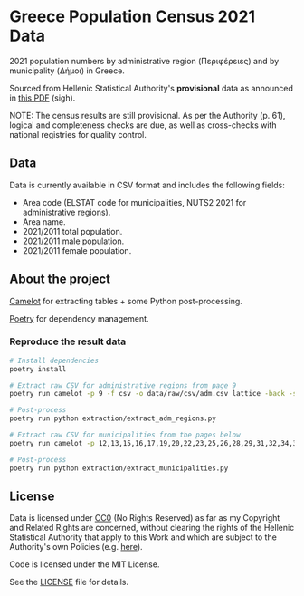 # Greece Population Census 2021 Data

2021 population numbers by administrative region (Περιφέρειες) and by municipality (Δήμοι) in Greece.

Sourced from Hellenic Statistical Authority's **provisional** data as announced in [this PDF](https://www.statistics.gr/documents/20181/17776954/NWS_Census_results_BOOKLET_19072022_GR.pdf/e819abde-a3ae-2418-bb5a-1c5365310e3e?t=1658222922216) (sigh).

NOTE: The census results are still provisional. As per the Authority (p. 61), logical and completeness checks are due, as well as cross-checks with national registries for quality control.

## Data

Data is currently available in CSV format and includes the following fields:
* Area code (ELSTAT code for municipalities, NUTS2 2021 for administrative regions).
* Area name.
* 2021/2011 total population.
* 2021/2011 male population.
* 2021/2011 female population.

## About the project

[Camelot](https://github.com/camelot-dev/camelot) for extracting tables + some Python post-processing.

[Poetry](https://python-poetry.org/) for dependency management.

### Reproduce the result data

```bash
# Install dependencies
poetry install

# Extract raw CSV for administrative regions from page 9
poetry run camelot -p 9 -f csv -o data/raw/csv/adm.csv lattice -back -shift "" -scale 60 data/raw/booklet.pdf

# Post-process
poetry run python extraction/extract_adm_regions.py

# Extract raw CSV for municipalities from the pages below
poetry run camelot -p 12,13,15,16,17,19,20,22,23,25,26,28,29,31,32,34,35,37,38,39,41,42,43,44,46,47,49,50,51,52,53,55,56 -f csv -o data/raw/csv/mun.csv lattice -back -shift "" -scale 60 data/raw/booklet.pdf

# Post-process
poetry run python extraction/extract_municipalities.py
```

## License

Data is licensed under [CC0](https://creativecommons.org/publicdomain/zero/1.0/legalcode) (No Rights Reserved) as far as my Copyright and Related Rights are concerned, without clearing the rights of the Hellenic Statistical Authority that apply to this Work and which are subject to the Authority's own Policies (e.g. [here](https://www.statistics.gr/documents/20181/1412103/Copyright_Reuse_Policy_GR.pdf/98190155-becf-45d1-9366-a157d44af50b)).

Code is licensed under the MIT License.

See the [LICENSE](LICENSE) file for details.
